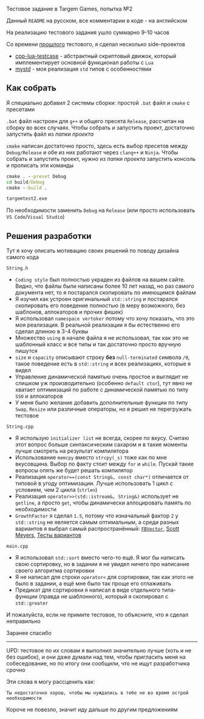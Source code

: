 Тестовое задание в Targem Games, попытка №2

Данный `README` на русском, все комментарии в коде - на английском

На реализацию тестового задания ушло суммарно 9-10 часов

Со времени [прошлого](https://github.com/vertoker/targem-test) тестового,
я сделал несколько side-проектов
- [cpp-lua-testcase](https://github.com/vertoker/cpp-lua-testcase) - абстрактный
скриптовый движок, который имплементирует основной функционал работы с `Lua`
- [mystd](https://github.com/vertoker/mystd) - моя реализация `std` типов с особенностями

## Как собрать

Я специально добавил 2 системы сборки: простой `.bat` файл и `cmake` с пресетами

`.bat` файл настроен для `g++` и общего пресета `Release`, рассчитан на сборку во всех случаях.
Чтобы собрать и запустить проект, достаточно запустить файл из *папки проекта*

`cmake` написан достаточно просто, здесь есть выбор пресетов между `Debug/Release` и
обе из них работают через `clang++` и `Ninja`. Чтобы собрать и запустить проект, 
нужно из *папки проекта* запустить консоль и прописать эти команды

```bat
cmake . --preset Debug
cd build/Debug
cmake --build .

targemtest2.exe
```

По необходимости заменить `Debug` на `Release` (или просто использовать `VS Code`/`Visual Studio`)

## Решения разработки

Тут я хочу описать мотивацию своих решений по поводу дизайна самого кода

`String.h`
- `Coding style` был полностью украден из файлов на вашем сайте. Видно, что файлы были написаны 
более 10 лет назад, но раз самого документа нет, то я постарался скопировать по имеющимся файлам
- Я изучил как устроен оригинальный `std::string` и постарался скопировать его поведение полностью
(в меру возможного, без шаблонов, аллокаторов и прочих фишек)
- Я использовал `namespace vertoker` потому что хочу показать, что это моя реализация. В реальной
реализации я бы естественно его сделал длиною в 3-4 буквы
- Множество `using` в начале файла я не использовал, так как это не шаблонный класс и все типы
и так достаточно просто вручную пишутся
- `size` и `capacity` описывают строку **без** `null-terminated` символа `/0`, такое поведение
есть в `std::string` и всех реализациях, которые я видел
- Управление динамической памятью очень простое и выглядит не слишком уж производительно
(особенно `default ctor`), тут явно не хватает оптимизаций по работе
с динамической памятью по типу `SSO` и аллокаторов
- У меня было желание добавить дополнительные функции по типу `Swap`, `Resize` или
различные операторы, но я решил не перегружать тестовое

`String.cpp`
- Я использую `initializer list` не всегда, скорее по вкусу. Считаю этот вопрос больше
синтаксическим сахаром и в такие моменты лучше смотреть на результат компилятора
- Использование `memcpy` вместо `strcpy(_s)` тоже как по мне вкусовщина. Выбор по факту
стоит между `for` и `while`. Пускай такие вопросы опять же будет решать компилятор
- Реализация `operator==(const String&, const char*)` отличается от типовой в угоду
оптимизации. Лучше использовать 1 цикл с условием, чем 2 цикла (`strlen`)
- Реализация `operator>>(std::istream&, String&)` использует не `getline`,
а просто `get`, чтобы динамически аллоцировать память по необходимости
- `GrowthFactor` я сделал `1.5`, потому что изначальный фактор `2` у `std::string`
не является самым оптимальным, а среди разных вариантов я выбрал самый распространённый:
[`FBVector`](https://github.com/facebook/folly/blob/main/folly/docs/FBVector.md),
[Scott Meyers](https://groups.google.com/g/comp.lang.c++.moderated/c/asH_VojWKJw/m/4jJHJXPzWJ0J),
[Тесты вариантов](https://ece.uwaterloo.ca/~dwharder/aads/Algorithms/Array_resizing/)

`main.cpp`
- Я использовал `std::sort` вместо чего-то ещё. Я мог бы написать свою сортировку, но
в задании я не увидел ничего про написание своего алгоритма сортировки
- Я не написал для строки `operator<` для сортировки, так как этого не было в задании, 
а ещё мне было так проще его отлаживать
- Предикат для сортировки я написал в виде отдельного типа-функции
(правда не шаблонного), который я скопировал с `std::greater`

И пожалуйста, если не примите тестовое, то объясните, что я сделал неправильно

Заранее спасибо

---

UPD: тестовое по их словам я выполнил значительно лучше (хоть и не без ошибок), и они даже 
думали над тем, чтобы пригласить меня на собеседование, но по итогу они сообщили, что не 
ищут разработчика срочно

Эти слова я могу рассценить как:

`Ты недостаточно хорош, чтобы мы нуждались в тебе не во время острой необходимости`

Короче не повезло, значит иду дальше по другим предложениям
